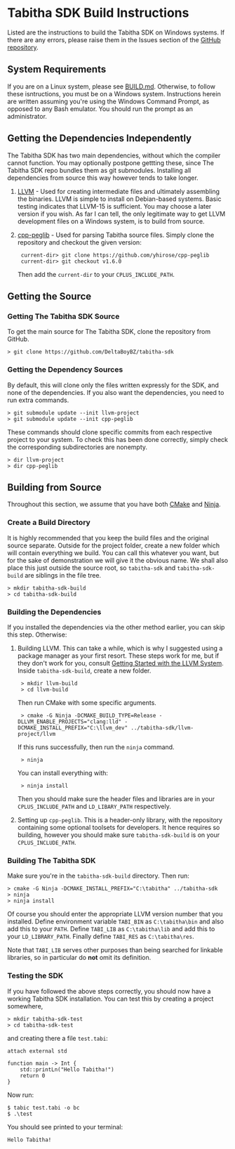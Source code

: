 # Tabitha SDK Build Instructions 
Listed are the instructions to build the Tabitha SDK on Windows systems. 
If there are any errors, please raise them in the Issues section of the [GitHub repository](https://github.com/DeltaBoyBZ/tabitha-sdk).

## System Requirements
If you are on a Linux system, please see [BUILD.md](BUILD.md). 
Otherwise, to follow these isntructions, you must be on a Windows system. 
Instructions herein are written assuming you're using the Windows Command Prompt, 
as opposed to any Bash emulator. 
You should run the prompt as an administrator. 

## Getting the Dependencies Independently
The Tabitha SDK has two main dependencies, without which the compiler cannot function. 
You may optionally postpone gettting these, since The Tabitha SDK repo bundles them as git submodules. 
Installing all dependencies from source this way however tends to take longer. 

1. [LLVM](https://llvm.org) - Used for creating intermediate files and ultimately assembling the binaries. 
    LLVM is simple to install on Debian-based systems. 
    Basic testing indicates that LLVM-15 is sufficient. 
    You may choose a later version if you wish. 
    As far I can tell, the only legitimate way to get LLVM development files on a Windows system, is to build from source. 
 
2. [cpp-peglib](https://github.com/yhirose/cpp-peglib) - Used for parsing Tabitha source files. 
    Simply clone the repository and checkout the given version: 

        current-dir> git clone https://github.com/yhirose/cpp-peglib
        current-dir> git checkout v1.6.0 

    Then add the `current-dir` to your `CPLUS_INCLUDE_PATH`. 

## Getting the Source
### Getting The Tabitha SDK Source 
To get the main source for The Tabitha SDK, clone the repository from GitHub. 

    > git clone https://github.com/DeltaBoyBZ/tabitha-sdk

### Getting the Dependency Sources 
By default, this will clone only the files written expressly for the SDK, and none of the dependencies.
If you also want the dependencies, you need to run extra commands. 

    > git submodule update --init llvm-project
    > git submodule update --init cpp-peglib
    
These commands should clone specific commits from each respective project to your system. 
To check this has been done correctly, simply check the corresponding subdirectories are nonempty. 

    > dir llvm-project
    > dir cpp-peglib
     
## Building from Source
Throughout this section, we assume that you have both [CMake](https://cmake.org) and [Ninja](https://ninja-build.org).

### Create a Build Directory
It is highly recommended that you keep the build files and the original source separate.
Outside for the project folder, create a new folder which will contain everything we build. 
You can call this whatever you want, but for the sake of demonstration we will give it the obvious name. 
We shall also place this just outside the source root, so `tabitha-sdk` and `tabitha-sdk-build` are siblings in the file tree.

    > mkdir tabitha-sdk-build
    > cd tabitha-sdk-build
    
### Building the Dependencies
If you installed the dependencies via the other method earlier, you can skip this step. 
Otherwise:

1. Building LLVM. 
    This can take a while, which is why I suggested using a package manager as your first resort. 
    These steps work for me, but if they don't work for you, consult [Getting Started with the LLVM System](https://llvm.org/docs/GettingStarted.html).
    Inside `tabitha-sdk-build`, create a new folder. 
    
        > mkdir llvm-build
        > cd llvm-build

    Then run CMake with some specific arguments. 

        > cmake -G Ninja -DCMAKE_BUILD_TYPE=Release -DLLVM_ENABLE_PROJECTS="clang:lld" -DCMAKE_INSTALL_PREFIX="C:\llvm_dev" ../tabitha-sdk/llvm-project/llvm 

    If this runs successfully, then run the `ninja` command. 

        > ninja

    You can install everything with:
    
        > ninja install 
        
    Then you should make sure the header files and libraries are in your `CPLUS_INCLUDE_PATH` and `LD_LIBARY_PATH` respectively. 

2. Setting up `cpp-peglib`. 
    This is a header-only library, with the repository containing some optional toolsets for developers. 
    It hence requires so building, however you should  make sure `tabitha-sdk-build` is on your `CPLUS_INCLUDE_PATH`. 


### Building The Tabitha SDK
Make sure you're in the `tabitha-sdk-build` directory. 
Then run: 

    > cmake -G Ninja -DCMAKE_INSTALL_PREFIX="C:\tabitha" ../tabitha-sdk
    > ninja
    > ninja install 
    
Of course you should enter the appropriate LLVM version number that you installed. 
Define environment variable `TABI_BIN` as `C:\tabitha\bin` and also add this to your `PATH`. Define `TABI_LIB` as `C:\tabitha\lib` and add this to your `LD_LIBRARY_PATH`. Finally define `TABI_RES` as `C:\tabitha\res`. 

Note that `TABI_LIB` serves other purposes than being searched for linkable libraries, 
so in particular do **not** omit its definition. 

### Testing the SDK
If you have followed the above steps correctly, you should now have a working Tabitha SDK installation. 
You can test this by creating a project somewhere, 

    > mkdir tabitha-sdk-test
    > cd tabitha-sdk-test

and creating there a file `test.tabi`: 

    attach external std
    
    function main -> Int {
        std::printLn("Hello Tabitha!")
        return 0 
    }   

Now run:

    $ tabic test.tabi -o bc 
    $ .\test 

You should see printed to your terminal: 

    Hello Tabitha!



